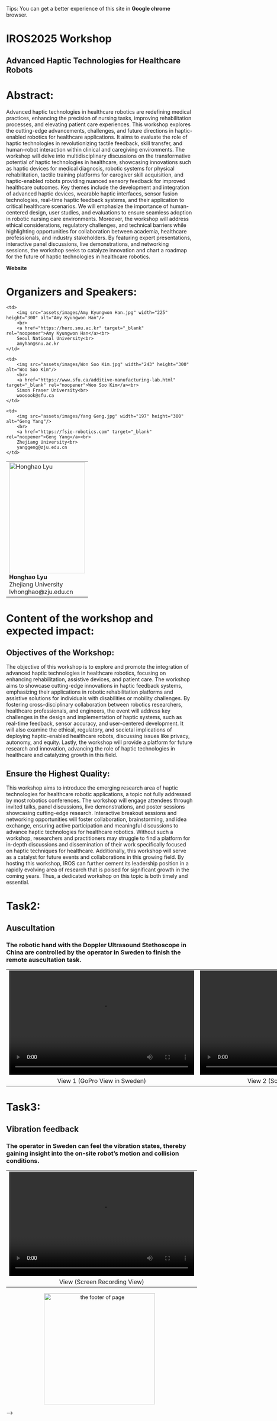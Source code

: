 Tips: You can get a better experience of this site in [Google chrome](https://www.google.com/chrome) browser.

# IROS2025 Workshop
## Advanced Haptic Technologies for Healthcare Robots

<!-- <p align='center'>
<img src="https://honghaolyu.github.io/intercontinental-teleoperation/assets/images/teleop-dualarm.gif" width="400" height="240" alt="demo of dualarm teleop"/>
<img src="https://honghaolyu.github.io/intercontinental-teleoperation/assets/images/teleop-grasp.gif" width="400" height="240" alt="demo of dualarm grasp"/>
</p> -->

# Abstract:
Advanced haptic technologies in healthcare robotics are redefining medical practices, enhancing the precision of nursing tasks, improving rehabilitation processes, and elevating patient care experiences. This workshop explores the cutting-edge advancements, challenges, and future directions in haptic-enabled robotics for healthcare applications. It aims to evaluate the role of haptic technologies in revolutionizing tactile feedback, skill transfer, and human-robot interaction within clinical and caregiving environments. The workshop will delve into multidisciplinary discussions on the transformative potential of haptic technologies in healthcare, showcasing innovations such as haptic devices for medical diagnosis, robotic systems for physical rehabilitation, tactile training platforms for caregiver skill acquisition, and haptic-enabled robots providing nuanced sensory feedback for improved healthcare outcomes. Key themes include the development and integration of advanced haptic devices, wearable haptic interfaces, sensor fusion technologies, real-time haptic feedback systems, and their application to critical healthcare scenarios. We will emphasize the importance of human-centered design, user studies, and evaluations to ensure seamless adoption in robotic nursing care environments. Moreover, the workshop will address ethical considerations, regulatory challenges, and technical barriers while highlighting opportunities for collaboration between academia, healthcare professionals, and industry stakeholders. By featuring expert presentations, interactive panel discussions, live demonstrations, and networking sessions, the workshop seeks to catalyze innovation and chart a roadmap for the future of haptic technologies in healthcare robotics.

[Website](https://fsie-robotics.com/IROS2025-Workshop-AHFHR)

# Organizers and Speakers:

<html lang="zh">
<head> 
<meta charset="utf-8"> 
<title>Organizers and Speakers</title> 
<style>
     table {
        width: 1000px;
        border-collapse: collapse; 
        border: none; 
    }

    td {
        background-color: #FFFFFF;
        width: 250px;
        text-align: center;
        vertical-align: middle;
        padding: 10px;
        border: none; 
    }

    a {
        text-decoration: none;
        font-weight: bold;
    }
</style>
</head>
<body>
 
<table border="0">
<tr>
    <td>
        <img src="assets/images/Lyu Honghao img.jpg" width="205" height="300" alt="Honghao Lyu"/>
        <br>
        <a href="https://fsie-robotics.com" target="_blank" rel="noopener">Honghao Lyu</a><br>
        Zhejiang University<br>
        lvhonghao@zju.edu.cn
    </td>

    <td>
        <img src="assets/images/Amy Kyungwon Han.jpg" width="225" height="300" alt="Amy Kyungwon Han"/>
        <br>
        <a href="https://hero.snu.ac.kr" target="_blank" rel="noopener">Amy Kyungwon Han</a><br>
        Seoul National University<br>
        amyhan@snu.ac.kr
    </td>

    <td>
        <img src="assets/images/Won Soo Kim.jpg" width="243" height="300" alt="Woo Soo Kim"/>
        <br>
        <a href="https://www.sfu.ca/additive-manufacturing-lab.html" target="_blank" rel="noopener">Woo Soo Kim</a><br>
        Simon Fraser University<br>
        woosook@sfu.ca
    </td>

    <td>
        <img src="assets/images/Yang Geng.jpg" width="197" height="300" alt="Geng Yang"/>
        <br>
        <a href="https://fsie-robotics.com" target="_blank" rel="noopener">Geng Yang</a><br>
        Zhejiang University<br>
        yanggeng@zju.edu.cn
    </td>
</tr>
</table>
 
</body>
</html>


# Content of the workshop and expected impact:
## Objectives of the Workshop:
The objective of this workshop is to explore and promote the integration of advanced haptic technologies in healthcare robotics, focusing on enhancing rehabilitation, assistive devices, and patient care. The workshop aims to showcase cutting-edge innovations in haptic feedback systems, emphasizing their applications in robotic rehabilitation platforms and assistive solutions for individuals with disabilities or mobility challenges. By fostering cross-disciplinary collaboration between robotics researchers, healthcare professionals, and engineers, the event will address key challenges in the design and implementation of haptic systems, such as real-time feedback, sensor accuracy, and user-centered development. It will also examine the ethical, regulatory, and societal implications of deploying haptic-enabled healthcare robots, discussing issues like privacy, autonomy, and equity. Lastly, the workshop will provide a platform for future research and innovation, advancing the role of haptic technologies in healthcare and catalyzing growth in this field.

## Ensure the Highest Quality:
This workshop aims to introduce the emerging research area of haptic technologies for healthcare robotic applications, a topic not fully addressed by most robotics conferences. The workshop will engage attendees through invited talks, panel discussions, live demonstrations, and poster sessions showcasing cutting-edge research. Interactive breakout sessions and networking opportunities will foster collaboration, brainstorming, and idea exchange, ensuring active participation and meaningful discussions to advance haptic technologies for healthcare robotics. Without such a workshop, researchers and practitioners may struggle to find a platform for in-depth discussions and dissemination of their work specifically focused on haptic techniques for healthcare. Additionally, this workshop will serve as a catalyst for future events and collaborations in this growing field. By hosting this workshop, IROS can further cement its leadership position in a rapidly evolving area of research that is poised for significant growth in the coming years. Thus, a dedicated workshop on this topic is both timely and essential.

# Task2:
## Auscultation

### The robotic hand with the Doppler Ultrasound Stethoscope in China are controlled by the operator in Sweden to finish the remote auscultation task.

<table align='center'>
<tr>
<td align='center' valign="middle"> <video src="assets\media\zip\auscultation_view2.mp4" type="video/mp4" controls="controls" width="500" height="282"> 您的浏览器不支持播放该视频！</video> </td>
<td align='center' valign="middle"> <video src="assets\media\zip\auscultation_view1.mp4" type="video/mp4" controls="controls" width="500" height="282"> 您的浏览器不支持播放该视频！</video> </td>
</tr>
<tr>
<td align='center'> View 1 (GoPro View in Sweden) </td>
<td align='center'> View 2 (Screen Recording View) </td>
</tr>
</table>

# Task3:
## Vibration feedback
### The operator in Sweden can feel the vibration states, thereby gaining insight into the on-site robot’s motion and collision conditions.

<table>
<tr>
<!-- <td align='center' valign="middle"> <video src="https://honghaolyu.github.io/GuLiM-motion-transfer/assets/media/zip/degree30-P1 (2)_batch.mp4" type="video/mp4" controls="controls" width="500" height="282"> 您的浏览器不支持播放该视频！</video> </td> -->
<td align='center' valign="middle"> <video src="assets\media\zip\vibration feedback.mp4" type="video/mp4" controls="controls" width="500" height="282"> 您的浏览器不支持播放该视频！</video> </td>
</tr>
<tr>
<!-- <td align='center'> DMM </td> -->
<td align='center'> View (Screen Recording View) </td>
</tr>
</table>

<p align='center'>
<img src="assets/images/IEEE_RAS_TC.png" width="auto" height="300" alt="the footer of page"/>
</p> -->
